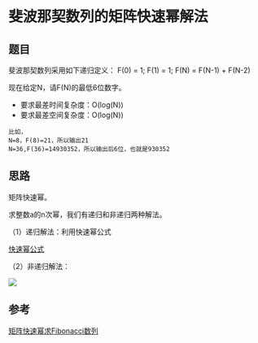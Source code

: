 # 斐波那契数列的矩阵快速幂解法
## 题目

斐波那契数列采用如下递归定义：
F(0) = 1;
F(1) = 1;
F(N) = F(N-1) + F(N-2)

现在给定N，请F(N)的最低6位数字。

 - 要求最差时间复杂度：O(log(N))
 - 要求最差空间复杂度：O(log(N))
```
比如，
N=8，F(8)=21，所以输出21
N=36,F(36)=14930352，所以输出后6位，也就是930352
```

## 思路

矩阵快速幂。

求整数a的n次幂，我们有递归和非递归两种解法。

（1）递归解法：利用快速幂公式

[快速幂公式](https://github.com/fangrui006/Algorithm-Data-Structure/blob/master/resources/pic/%E5%BF%AB%E9%80%9F%E5%B9%82%E5%85%AC%E5%BC%8F.png)

（2）非递归解法：

<img src="http://chart.googleapis.com/chart?cht=tx&chl= x=\frac{-b\pm\sqrt{b^2-4ac}}{2a}" style="border:none;">




## 参考

[矩阵快速幂求Fibonacci数列](http://www.cnblogs.com/dongsheng/archive/2013/06/02/3114073.html)
